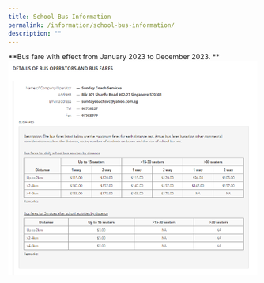```yaml
---
title: School Bus Information
permalink: /information/school-bus-information/
description: ""
---
```

**Bus fare with effect from January 2023 to December 2023.
**
![](/images/Information/school%20bus%20info.png)


